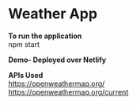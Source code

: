# Weather App
**To run the application**<br>
npm start

**Demo- Deployed over Netlify**

**APIs Used**<br>
  https://openweathermap.org/<br>
  https://openweathermap.org/current


